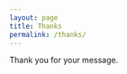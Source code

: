 ```yaml
---
layout: page
title: Thanks
permalink: /thanks/
---
```

Thank you for your message.
<amp-img width="600" height="399" layout="responsive" src="../assets/images/hanny-naibaho-308083.jpg"></amp-img>
